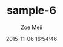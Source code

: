 ---
layout: project
title:  sample-6
date:   2015-11-06 16:54:46
author: Zoe Meii
categories:
- work
img: sample-6.jpg
subjects: sketchbook
---